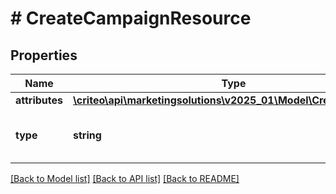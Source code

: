 # # CreateCampaignResource

## Properties

Name | Type | Description | Notes
------------ | ------------- | ------------- | -------------
**attributes** | [**\criteo\api\marketingsolutions\v2025_01\Model\CreateCampaign**](CreateCampaign.md) |  | [optional]
**type** | **string** | Canonical type name of the entity | [optional]

[[Back to Model list]](../../README.md#models) [[Back to API list]](../../README.md#endpoints) [[Back to README]](../../README.md)
